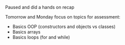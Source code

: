 Paused and did a hands on recap

Tomorrow and Monday focus on topics for assessment:
- Basics OOP (constructors and objects vs classes)
- Basics arrays 
- Basics loops (for and while)